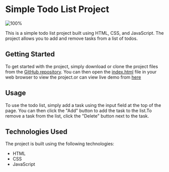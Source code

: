 # Simple Todo List Project

![100%](https://progress-bar.dev/100/?title=Done)

This is a simple todo list project built using HTML, CSS, and JavaScript. The project allows you to add and remove tasks from a list of todos.

## Getting Started

To get started with the project, simply download or clone the project files from the [GitHub repository](https://github.com/m7moudGadallah/todo-list). You can then open the [index.html](./index.html) file in your web browser to view the project.or can view live demo from [here](https://m7moudgadallah.github.io/todo-list/)

## Usage

To use the todo list, simply add a task using the input field at the top of the page. You can then click the "Add" button to add the task to the list.To remove a task from the list, click the "Delete" button next to the task.

## Technologies Used

The project is built using the following technologies:

- HTML
- CSS
- JavaScript
